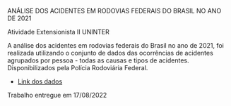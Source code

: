 ANÁLISE DOS ACIDENTES EM RODOVIAS FEDERAIS DO BRASIL NO ANO DE 2021

Atividade Extensionista II UNINTER

A análise dos acidentes em rodovias federais do Brasil no ano de 2021, foi realizada 
utilizando o conjunto de dados das ocorrências de acidentes agrupados por pessoa -
todas as causas e tipos de acidentes. Disponibilizados pela Polícia Rodoviária 
Federal. 

- [Link dos dados](https://www.gov.br/prf/pt-br/acesso-a-informacao/dados-abertos/dados-abertos-acidentes)


Trabalho entregue em 17/08/2022
